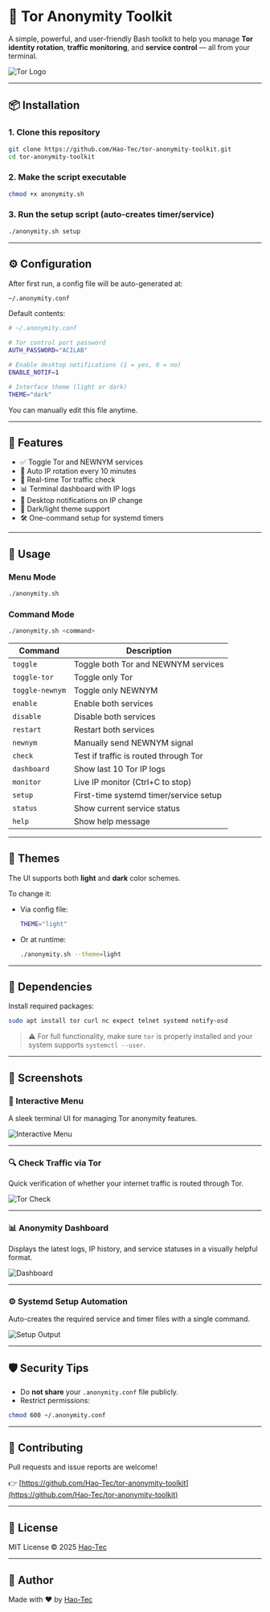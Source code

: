 # 🔐 Tor Anonymity Toolkit

A simple, powerful, and user-friendly Bash toolkit to help you manage **Tor identity rotation**, **traffic monitoring**, and **service control** — all from your terminal.

![Tor Logo](https://th.bing.com/th/id/OIP.TlKLzmlUDOQQQyei_8UCfgHaDt?w=318&h=175&c=7&r=0&o=7&pid=1.7&rm=3)

---

## 📦 Installation

### 1. Clone this repository

```bash
git clone https://github.com/Hao-Tec/tor-anonymity-toolkit.git
cd tor-anonymity-toolkit
```

### 2. Make the script executable

```bash
chmod +x anonymity.sh
```

### 3. Run the setup script (auto-creates timer/service)

```bash
./anonymity.sh setup
```

---

## ⚙️ Configuration

After first run, a config file will be auto-generated at:

```bash
~/.anonymity.conf
```

Default contents:

```bash
# ~/.anonymity.conf

# Tor control port password
AUTH_PASSWORD="ACILAB"

# Enable desktop notifications (1 = yes, 0 = no)
ENABLE_NOTIF=1

# Interface theme (light or dark)
THEME="dark"
```

You can manually edit this file anytime.

---

## 🧠 Features

* ✅ Toggle Tor and NEWNYM services
* 🔁 Auto IP rotation every 10 minutes
* 🧪 Real-time Tor traffic check
* 📊 Terminal dashboard with IP logs
* 🔔 Desktop notifications on IP change
* 🌃 Dark/light theme support
* 🛠 One-command setup for systemd timers

---

## 🚀 Usage

### Menu Mode

```bash
./anonymity.sh
```

### Command Mode

```bash
./anonymity.sh <command>
```

| Command         | Description                            |
| --------------- | -------------------------------------- |
| `toggle`        | Toggle both Tor and NEWNYM services    |
| `toggle-tor`    | Toggle only Tor                        |
| `toggle-newnym` | Toggle only NEWNYM                     |
| `enable`        | Enable both services                   |
| `disable`       | Disable both services                  |
| `restart`       | Restart both services                  |
| `newnym`        | Manually send NEWNYM signal            |
| `check`         | Test if traffic is routed through Tor  |
| `dashboard`     | Show last 10 Tor IP logs               |
| `monitor`       | Live IP monitor (Ctrl+C to stop)       |
| `setup`         | First-time systemd timer/service setup |
| `status`        | Show current service status            |
| `help`          | Show help message                      |

---

## 🌃 Themes

The UI supports both **light** and **dark** color schemes.

To change it:

* Via config file:

  ```bash
  THEME="light"
  ```

* Or at runtime:

  ```bash
  ./anonymity.sh --theme=light
  ```

---

## 🔧 Dependencies

Install required packages:

```bash
sudo apt install tor curl nc expect telnet systemd notify-osd
```

> ⚠️ For full functionality, make sure `tor` is properly installed and your system supports `systemctl --user`.

---

## 📸 Screenshots

### 🧭 Interactive Menu
A sleek terminal UI for managing Tor anonymity features.

![Interactive Menu](screenshots/menu.png)

---

### 🔍 Check Traffic via Tor
Quick verification of whether your internet traffic is routed through Tor.

![Tor Check](screenshots/check.png)

---

### 📊 Anonymity Dashboard
Displays the latest logs, IP history, and service statuses in a visually helpful format.

![Dashboard](screenshots/dashboard.png)

---

### ⚙️ Systemd Setup Automation
Auto-creates the required service and timer files with a single command.

![Setup Output](screenshots/setup.png)

---

## 🛡 Security Tips

* Do **not share** your `.anonymity.conf` file publicly.
* Restrict permissions:

```bash
chmod 600 ~/.anonymity.conf
```

---

## 🤝 Contributing

Pull requests and issue reports are welcome!

👉 [https://github.com/Hao-Tec/tor-anonymity-toolkit](https://github.com/Hao-Tec/tor-anonymity-toolkit)

---

## 📄 License

MIT License © 2025 [Hao-Tec](https://github.com/Hao-Tec)

---

## 🙌 Author

Made with ❤️ by [Hao-Tec](https://github.com/Hao-Tec)
